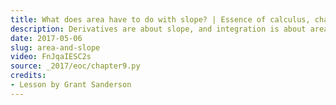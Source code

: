 ```yaml
---
title: What does area have to do with slope? | Essence of calculus, chapter 9
description: Derivatives are about slope, and integration is about area.  These ideas seem completely different, so why are they inverses?
date: 2017-05-06
slug: area-and-slope
video: FnJqaIESC2s
source: _2017/eoc/chapter9.py
credits:
- Lesson by Grant Sanderson
---
```

